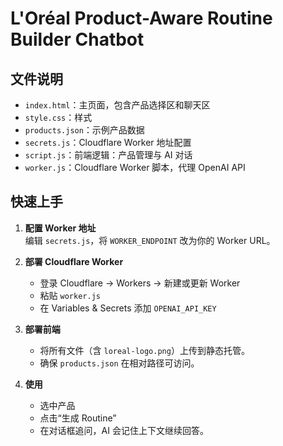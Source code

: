 # L'Oréal Product-Aware Routine Builder Chatbot

## 文件说明
- `index.html`：主页面，包含产品选择区和聊天区
- `style.css`：样式
- `products.json`：示例产品数据
- `secrets.js`：Cloudflare Worker 地址配置
- `script.js`：前端逻辑：产品管理与 AI 对话
- `worker.js`：Cloudflare Worker 脚本，代理 OpenAI API

## 快速上手

1. **配置 Worker 地址**  
   编辑 `secrets.js`，将 `WORKER_ENDPOINT` 改为你的 Worker URL。

2. **部署 Cloudflare Worker**  
   - 登录 Cloudflare → Workers → 新建或更新 Worker  
   - 粘贴 `worker.js`  
   - 在 Variables & Secrets 添加 `OPENAI_API_KEY`  

3. **部署前端**  
   - 将所有文件（含 `loreal-logo.png`）上传到静态托管。  
   - 确保 `products.json` 在相对路径可访问。

4. **使用**  
   - 选中产品  
   - 点击“生成 Routine”  
   - 在对话框追问，AI 会记住上下文继续回答。  

